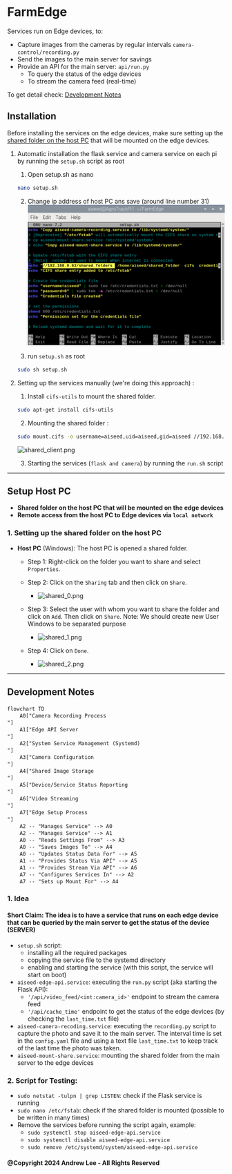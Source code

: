 # FarmEdge

Services run on Edge devices, to:
- Capture images from the cameras by regular intervals `camera-control/recording.py`
- Send the images to the main server for savings
- Provide an API for the main server: `api/run.py`
  - To query the status of the edge devices
  - To stream the camera feed (real-time)

To get detail check: [Development Notes](#development-notes)
## Installation
Before installing the services on the edge devices, make sure setting up the  [shared folder on the host PC](#1-setting-up-the-shared-folder-on-the-host-pc) that will be mounted on the edge devices. 
1. Automatic installation the flask service and camera service on each pi by running the `setup.sh` script as root  
     1. Open setup.sh as nano
     ```bash
     nano setup.sh
     ```

     2. Change ip address of host PC ans save (around line number 31)
     ![shared_client.png](images/setup_host_ip.png)

     3. run `setup.sh` as root
     ```bash
     sudo sh setup.sh
     ```


2. Setting up the services manually (we're doing this approach) :
     1. Install `cifs-utils` to mount the shared folder.
   ```bash
   sudo apt-get install cifs-utils
   ```
   2. Mounting the shared folder : 
   ```bash
   sudo mount.cifs -o username=aiseed,uid=aiseed,gid=aiseed //192.168.0.63/shared_folders /home/aiseed/shared_folder
    ```
   ![shared_client.png](images/shared_client.png)
  
   3. Starting the services (`flask and camera`) by running the `run.sh` script

---
## Setup Host PC
- **Shared folder on the host PC that will be mounted on the edge devices**
- **Remote access from the host PC to Edge devices via `local network`**

### 1. Setting up the shared folder on the host PC
- **Host PC** (Windows): The host PC is opened a shared folder.
    - Step 1: Right-click on the folder you want to share and select `Properties`.
    - Step 2: Click on the `Sharing` tab and then click on `Share`.
      
         -  ![shared_0.png](images/shared_0.png)
    - Step 3: Select the user with whom you want to share the folder and click on `Add`. Then click on `Share`. Note: We
      should create new User Windows to be separated purpose
      -  ![shared_1.png](images/shared_1.png)
        
    - Step 4: Click on `Done`.

        - ![shared_2.png](images/shared_2.png)
      
---
## Development Notes

```mermaid
flowchart TD
    A0["Camera Recording Process
"]
    A1["Edge API Server
"]
    A2["System Service Management (Systemd)
"]
    A3["Camera Configuration
"]
    A4["Shared Image Storage
"]
    A5["Device/Service Status Reporting
"]
    A6["Video Streaming
"]
    A7["Edge Setup Process
"]
    A2 -- "Manages Service" --> A0
    A2 -- "Manages Service" --> A1
    A0 -- "Reads Settings From" --> A3
    A0 -- "Saves Images To" --> A4
    A0 -- "Updates Status Data For" --> A5
    A1 -- "Provides Status Via API" --> A5
    A1 -- "Provides Stream Via API" --> A6
    A7 -- "Configures Services In" --> A2
    A7 -- "Sets up Mount For" --> A4
```


### 1. Idea

#### Short Claim: The idea is to have a service that runs on each edge device that can be queried by the main server to get the status of the device (**SERVER**)

- `setup.sh` script:
    - installing all the required packages
    - copying the service file to the systemd directory
    - enabling and starting the service (with this script, the service will start on boot)
- `aiseed-edge-api.service`: executing the `run.py` script (aka starting the Flask API):
  - `'/api/video_feed/<int:camera_id>'` endpoint to stream the camera feed
  - `'/api/cache_time'` endpoint to get the status of the edge devices (by checking the `last_time.txt` file)
- `aiseed-camera-recoding.service`: executing the `recording.py` script to capture the photo and save it to the main
  server. The interval time is set in the `config.yaml` file and using a text file `last_time.txt` to keep track of the last time the photo was taken.
- `aiseed-mount-share.service`: mounting the shared folder from the main server to the edge devices

### 2. Script for Testing:

- `sudo netstat -tulpn | grep LISTEN`: check if the Flask service is running
- `sudo nano /etc/fstab`: check if the shared folder is mounted (possible to be written in many times)
- Remove the services before running the script again, example:
    - `sudo systemctl stop aiseed-edge-api.service`
    - `sudo systemctl disable aiseed-edge-api.service`
    - `sudo remove /etc/systemd/system/aiseed-edge-api.service`

#### @Copyright 2024 Andrew Lee - All Rights Reserved
